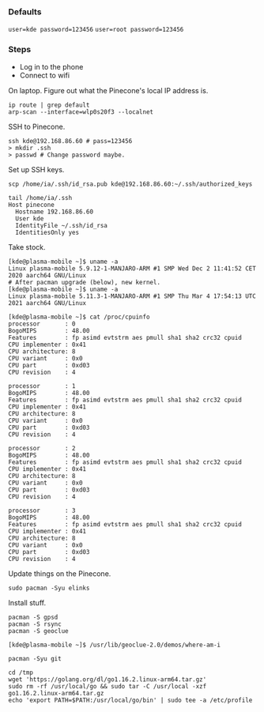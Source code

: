 ### Defaults

`user=kde password=123456`
`user=root password=123456`

### Steps

- Log in to the phone
- Connect to wifi

On laptop.
Figure out what the Pinecone's local IP address is.
```
ip route | grep default
arp-scan --interface=wlp0s20f3 --localnet
```

SSH to Pinecone.
```
ssh kde@192.168.86.60 # pass=123456
> mkdir .ssh
> passwd # Change password maybe.
```

Set up SSH keys.
```
scp /home/ia/.ssh/id_rsa.pub kde@192.168.86.60:~/.ssh/authorized_keys

tail /home/ia/.ssh
Host pinecone
  Hostname 192.168.86.60
  User kde
  IdentityFile ~/.ssh/id_rsa
  IdentitiesOnly yes
```

Take stock.
```
[kde@plasma-mobile ~]$ uname -a
Linux plasma-mobile 5.9.12-1-MANJARO-ARM #1 SMP Wed Dec 2 11:41:52 CET 2020 aarch64 GNU/Linux
# After pacman upgrade (below), new kernel.
[kde@plasma-mobile ~]$ uname -a
Linux plasma-mobile 5.11.3-1-MANJARO-ARM #1 SMP Thu Mar 4 17:54:13 UTC 2021 aarch64 GNU/Linux
```

```
[kde@plasma-mobile ~]$ cat /proc/cpuinfo
processor       : 0
BogoMIPS        : 48.00
Features        : fp asimd evtstrm aes pmull sha1 sha2 crc32 cpuid
CPU implementer : 0x41
CPU architecture: 8
CPU variant     : 0x0
CPU part        : 0xd03
CPU revision    : 4

processor       : 1
BogoMIPS        : 48.00
Features        : fp asimd evtstrm aes pmull sha1 sha2 crc32 cpuid
CPU implementer : 0x41
CPU architecture: 8
CPU variant     : 0x0
CPU part        : 0xd03
CPU revision    : 4

processor       : 2
BogoMIPS        : 48.00
Features        : fp asimd evtstrm aes pmull sha1 sha2 crc32 cpuid
CPU implementer : 0x41
CPU architecture: 8
CPU variant     : 0x0
CPU part        : 0xd03
CPU revision    : 4

processor       : 3
BogoMIPS        : 48.00
Features        : fp asimd evtstrm aes pmull sha1 sha2 crc32 cpuid
CPU implementer : 0x41
CPU architecture: 8
CPU variant     : 0x0
CPU part        : 0xd03
CPU revision    : 4
```

Update things on the Pinecone.
```
sudo pacman -Syu elinks
```

Install stuff.
```
pacman -S gpsd
pacman -S rsync
pacman -S geoclue
```

```
[kde@plasma-mobile ~]$ /usr/lib/geoclue-2.0/demos/where-am-i
```

```
pacman -Syu git
```

```
cd /tmp
wget 'https://golang.org/dl/go1.16.2.linux-arm64.tar.gz'
sudo rm -rf /usr/local/go && sudo tar -C /usr/local -xzf go1.16.2.linux-arm64.tar.gz
echo 'export PATH=$PATH:/usr/local/go/bin' | sudo tee -a /etc/profile
```
